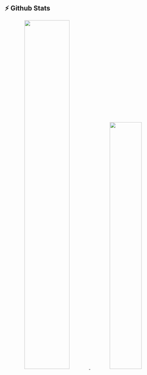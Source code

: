 <div>
  <h2>⚡ Github Stats</h2> 
  <a href="https://github.com/yossefisaac" align="center">
    <img  width="53.5%" src="https://github-readme-stats.vercel.app/api?username=yossefisaac&layout=compact&include_all_commits=true&count_private=true&show_icons=true&icon_color=f2d200&theme=github_dark&bg_color=13171c&border_color=37383b" /> 
  </a>
  <a href="https://github.com/yossefisaac" align="center">
    <img  width="45%" src="https://github-readme-stats.vercel.app/api/top-langs/?username=yossefisaac&layout=compact&theme=github_dark&bg_color=13171c&border_color=37383b&langs_count=6"/>
  </a>
<div>
